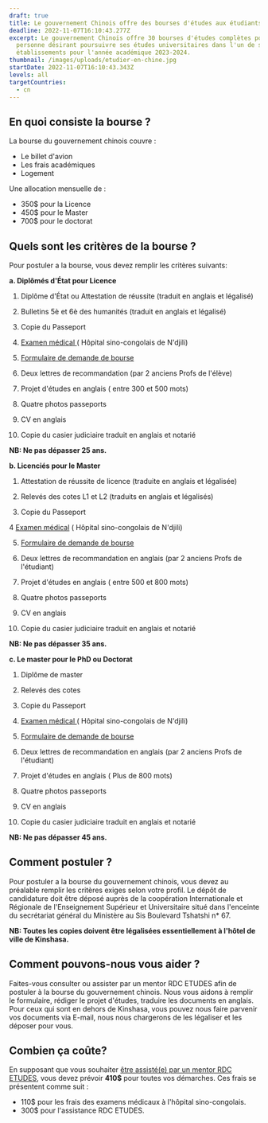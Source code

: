 ```yaml
---
draft: true
title: Le gouvernement Chinois offre des bourses d'études aux étudiants congolais.
deadline: 2022-11-07T16:10:43.277Z
excerpt: Le gouvernement Chinois offre 30 bourses d'études complètes pour toute
  personne désirant poursuivre ses études universitaires dans l'un de ses
  établissements pour l'année académique 2023-2024.
thumbnail: /images/uploads/etudier-en-chine.jpg
startDate: 2022-11-07T16:10:43.343Z
levels: all
targetCountries:
  - cn
---
```

## En quoi consiste la bourse ?

La bourse du gouvernement chinois couvre :

* Le billet d'avion
* Les frais académiques
* Logement

Une allocation mensuelle de :

* 350$ pour la Licence
* 450$ pour le Master 
* 700$ pour le doctorat

## Quels sont les critères de la bourse ?

Pour postuler a la bourse, vous devez remplir les critères suivants:

**a. Diplômés d'État pour Licence** 

1. Diplôme d'État ou Attestation de réussite (traduit en anglais et légalisé)

2. Bulletins 5è et 6è des humanités (traduit en anglais et légalisé)

3. Copie du Passeport

4. [Examen médical ](file:///C:/Users/lenovo/Downloads/Formulaire%20Medical.pdf)( Hôpital sino-congolais de N'djili)

5. [Formulaire de demande de bourse](file:///C:/Users/lenovo/Downloads/Application%20form.pdf)

6. Deux lettres de recommandation (par 2 anciens Profs de l'élève)

7. Projet d'études en anglais ( entre 300 et 500 mots) 

8. Quatre photos passeports

9. CV en anglais

10. Copie du casier judiciaire traduit en anglais et notarié

**NB: Ne pas dépasser 25 ans.** 

 **b. Licenciés pour le Master** 

1. Attestation de réussite de licence (traduite en anglais et légalisée)

2. Relevés des cotes L1 et L2 (traduits en anglais et légalisés)

3. Copie du Passeport

4 [Examen médical](file:///C:/Users/lenovo/Downloads/Formulaire%20Medical.pdf) ( Hôpital sino-congolais de N'djili)

5. [Formulaire de demande de bourse](file:///C:/Users/lenovo/Downloads/Application%20form.pdf)

6. Deux lettres de recommandation en anglais (par 2 anciens Profs de l'étudiant)

7. Projet d'études en anglais ( entre 500 et 800 mots) 

8. Quatre photos passeports

9. CV en anglais

10. Copie du casier judiciaire traduit en anglais et notarié

**NB: Ne pas dépasser 35 ans.** 

 **c. Le master pour le PhD ou Doctorat** 

1. Diplôme de master 

2. Relevés des cotes

3. Copie du Passeport

4. [Examen médical ](file:///C:/Users/lenovo/Downloads/Formulaire%20Medical.pdf)( Hôpital sino-congolais de N'djili)

5. [Formulaire de demande de bourse](file:///C:/Users/lenovo/Downloads/Application%20form.pdf)

6. Deux lettres de recommandation en anglais (par 2 anciens Profs de l'étudiant)

7. Projet d'études en anglais ( Plus de 800 mots) 

8. Quatre photos passeports

9. CV en anglais

10. Copie du casier judiciaire traduit en anglais et notarié

**NB: Ne pas dépasser 45 ans.**

## Comment postuler ?

Pour postuler a la bourse du gouvernement chinois, vous devez au préalable remplir les critères exiges selon votre profil. Le dépôt de candidature doit être déposé auprès de la coopération Internationale et Régionale de l'Enseignement Supérieur  et Universitaire situé dans l'enceinte du secrétariat général du Ministère au Sis Boulevard Tshatshi n* 67.

**NB: Toutes les copies doivent être légalisées essentiellement à l'hôtel de ville de Kinshasa.**

## **Comment pouvons-nous vous aider ?**

Faites-vous consulter ou assister par un mentor RDC ETUDES afin de postuler à la bourse du gouvernement chinois. Nous vous aidons à remplir le formulaire, rédiger le projet d'études, traduire les documents en anglais. Pour ceux qui sont en dehors de Kinshasa, vous pouvez nous faire parvenir vos documents via E-mail, nous nous chargerons de les légaliser et les déposer pour vous. 

## Combien ça coûte?

En supposant que vous souhaiter [être assisté(e) par un mentor RDC ETUDES](https://www.rdcetudes.com/accompagnement), vous devez prévoir **410$** pour toutes vos démarches. Ces frais se présentent comme suit : 

* 110$ pour les frais des examens médicaux à l'hôpital sino-congolais.
* 300$ pour l'assistance RDC ETUDES.